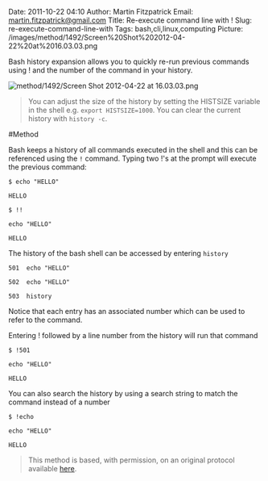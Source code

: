 Date: 2011-10-22 04:10
Author: Martin Fitzpatrick
Email: martin.fitzpatrick@gmail.com
Title: Re-execute command line with !
Slug: re-execute-command-line-with
Tags: bash,cli,linux,computing
Picture: /images/method/1492/Screen%20Shot%202012-04-22%20at%2016.03.03.png

Bash history expansion allows you to quickly re-run previous commands using ! and the number of the command in your history.

<!-- PELICAN_END_SUMMARY -->

![method/1492/Screen Shot 2012-04-22 at 16.03.03.png](/images/method/1492/Screen%20Shot%202012-04-22%20at%2016.03.03.png)



>You can adjust the size of the history by setting the HISTSIZE variable in the shell e.g. `export HISTSIZE=1000`. You can clear the current history with `history -c`. 




#Method

Bash keeps a history of all commands executed in the shell and this can be referenced using the `!` command. Typing two !'s at the prompt will execute the previous command:



	$ echo "HELLO"

	HELLO

	$ !!

	echo "HELLO"

	HELLO







The history of the bash shell can be accessed by entering `history`



	501  echo "HELLO"

	502  echo "HELLO"

	503  history



Notice that each entry has an associated number which can be used to refer to the command.



Entering ! followed by a line number from the history will run that command



	$ !501

 	echo "HELLO"

	HELLO







You can also search the history by using a search string to match the command instead of a number



	$ !echo

	echo "HELLO"

	HELLO











>This method is based, with permission, on an original protocol available [here](http://hacktux.com/bash/fast/cli).

